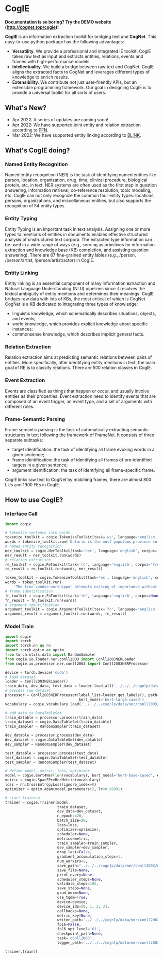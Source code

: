 # CogIE

**Documentation is so boring? Try the DEMO website (http://cognet.top/cogie)!**

**CogIE** is an information extraction toolkit for bridging text and **CogNet**. This easy-to-use python package has the following advantages:

- **Versatility**.  We provide a professional and integrated IE toolkit. CogIE takes raw text as input and extracts entities, relations, events and frames with high-performance models.
- **Intellectuality**.  We build a bridge between raw text and CogNet. CogIE aligns the extracted facts to CogNet and leverages different types of knowledge to enrich results.
- **Extensibility**.  We contribute not just user-friendly APIs, but an extensible programming framework. Our goal in designing CogIE is to provide a universal toolkit for all sorts of users.

## What's New?
- Apr 2022: A series of updates are coming soon!
- Apr 2022: We have supported joint entity and relation extraction according to [PFN](https://github.com/Coopercoppers/PFN).
- Mar 2022: We have supported entity linking according to [BLINK](https://github.com/facebookresearch/BLINK).


## What's CogIE doing?

### Named Entity Recognition

Named entity recognition (NER) is the task of identifying named entities like person, location, organization, drug, time, clinical procedure, biological protein, etc. in text. NER systems are often used as the first step in question answering, information retrieval, co-reference resolution, topic modeling, etc. CogIE can not only recognize the common four entity types: locations, persons, organizations, and miscellaneous entities, but also supports the recognition of 54 entity types.

### Entity Typing

Entity Typing is an important task in text analysis. Assigning one or more types to mentions of entities in documents enables effective structured analysis of unstructured text corpora. The extracted type information can be used in a wide range of ways (e.g., serving as primitives for information extraction and knowledge base (KB) completion, and assisting question answering). There are 87 fine-grained entity lables (e.g., /person, /person/artist, /person/artist/actor) in CogIE.

### Entity Linking

Entity linking is an essential component of many information extraction and Natural Language Understanding (NLU) pipelines since it resolves the lexical ambiguity of entity mentions and determines their meanings. CogIE bridges raw data with lots of KBs, the most critical of which is CogNet. CogNet is a KB dedicated to integrating three types of knowledge: 

- linguistic knowledge, which schematically describes situations, objects, and events;
- world knowledge, which provides explicit knowledge about specific instances; 
- commonsense knowledge, which describes implicit general facts.

### Relation Extraction

Relation extraction aims at predicting semantic relations between pairs of entities. More specifically, after identifying entity mentions in text, the main goal of RE is to classify relations. There are 500 relation classes in CogIE.

### Event Extraction

Events are classified as things that happen or occur, and usually involve entities as their properties. Event extraction need to identify events that are composed of an event trigger, an event type, and a set of arguments with different roles.

### Frame-Semantic Parsing

Frame semantic parsing is the task of automatically extracting semantic structures in text following the framework of FrameNet. It consists of three separate subtasks: 

- target identification: the task of identifying all frame evoking words in a given sentence;
- frame identification: the task of identifying all frames of pre-identified targets in a given sentence; 
- argument identification: the task of identifying all frame-specific frame.

CogIE links raw text to CogNet by matching frames, there are almost 800 LUs and 1900 FEs in CogIE.

## How to use CogIE?

### Interface Call

```python
import cogie

# tokenize sentence into words
tokenize_toolkit = cogie.TokenizeToolkit(task='ws', language='english', corpus=None)
words = tokenize_toolkit.run('Ontario is the most populous province in Canada.')
# named entity recognition
ner_toolkit = cogie.NerToolkit(task='ner', language='english', corpus='trex')
ner_result = ner_toolkit.run(words)
# relation extraction
re_toolkit = cogie.ReToolkit(task='rc', language='english', corpus='trex')
re_result = re_toolkit.run(words, ner_result)

token_toolkit = cogie.TokenizeToolkit(task='ws', language='english', corpus=None)
words = token_toolkit.run(
    'The true voodoo-worshipper attempts nothing of importance without certain sacrifices which are intended to propitiate his unclean gods.')
# frame identification
fn_toolkit = cogie.FnToolkit(task='fn', language='english', corpus=None)
fn_result = fn_toolkit.run(words)
# argument identification
argument_toolkit = cogie.ArgumentToolkit(task='fn', language='english', corpus='argument')
argument_result = argument_toolkit.run(words, fn_result)
```



### Model Train

```python
import cogie
import torch
import torch.nn as nn
import torch.optim as optim
from torch.utils.data import RandomSampler
from cogie.io.loader.ner.conll2003 import Conll2003NERLoader
from cogie.io.processor.ner.conll2003 import Conll2003NERProcessor

device = torch.device('cuda')
# load dataset
loader = Conll2003NERLoader()
train_data, dev_data, test_data = loader.load_all('../../../cognlp/data/ner/conll2003/data')
# process raw dataset
processor = Conll2003NERProcessor(label_list=loader.get_labels(), path='../../../cognlp/data/ner/conll2003/data/',
                                  bert_model='bert-large-cased')
vocabulary = cogie.Vocabulary.load('../../../cognlp/data/ner/conll2003/data/vocabulary.txt')

# add data to DataTableSet
train_datable = processor.process(train_data)
train_dataset = cogie.DataTableSet(train_datable)
train_sampler = RandomSampler(train_dataset)

dev_datable = processor.process(dev_data)
dev_dataset = cogie.DataTableSet(dev_datable)
dev_sampler = RandomSampler(dev_dataset)

test_datable = processor.process(test_data)
test_dataset = cogie.DataTableSet(test_datable)
test_sampler = RandomSampler(test_dataset)

# define model, metric, loss, optimizer 
model = cogie.Bert4Ner(len(vocabulary), bert_model='bert-base-cased', embedding_size=768)
metric = cogie.SpanFPreRecMetric(vocabulary)
loss = nn.CrossEntropyLoss(ignore_index=0)
optimizer = optim.Adam(model.parameters(), lr=0.00001)

# start training
trainer = cogie.Trainer(model,
                        train_dataset,
                        dev_data=dev_dataset,
                        n_epochs=20,
                        batch_size=20,
                        loss=loss,
                        optimizer=optimizer,
                        scheduler=None,
                        metrics=metric,
                        train_sampler=train_sampler,
                        dev_sampler=dev_sampler,
                        drop_last=False,
                        gradient_accumulation_steps=1,
                        num_workers=5,
                        save_path="../../../cognlp/data/ner/conll2003/model",
                        save_file=None,
                        print_every=None,
                        scheduler_steps=None,
                        validate_steps=100,
                        save_steps=None,
                        grad_norm=None,
                        use_tqdm=True,
                        device=device,
                        device_ids=[0, 1, 2, 3],
                        callbacks=None,
                        metric_key=None,
                        writer_path='../../../cognlp/data/ner/conll2003/tensorboard',
                        fp16=False,
                        fp16_opt_level='O1',
                        checkpoint_path=None,
                        task='conll2003',
                        logger_path='../../../cognlp/data/ner/conll2003/logger')

trainer.train()
```

